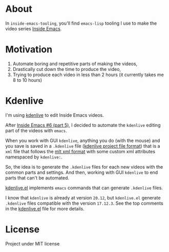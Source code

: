 # About

In `inside-emacs-tooling`, you'll find `emacs-lisp` tooling
I use to make the video series [Inside Emacs](https://www.youtube.com/channel/UCQCrbWOFRmFYqoeou0Qv3Kg).

# Motivation

1. Automate boring and repetitive parts of making the videos,
2. Drastically cut down the time to produce the video,
3. Trying to produce each video in less than 2 hours (it currently
   takes me 8 to 10 hours)

# Kdenlive

I'm using [kdenlive](https://kdenlive.org/en/) to edit Inside Emacs
videos.

After [Inside Emacs #6 (part 5)](https://www.youtube.com/watch?v=w4wxGOijyZs),
I decided to automate the `kdenlive` editing part of the videos with `emacs`.

When you work with GUI `kdenlive`, anything you do (with the mouse)
and you save is saved in a `.kdenlive` file
([kdenlive project file format](https://kdenlive.org/en/project/kdenlive-project-file-format/))
that is a `xml` file that follows the [mlt xml format](https://www.mltframework.org/docs/mltxml/)
with some custom xml attributes namespaced by `kdenlive:`.

So, the idea is to generate the `.kdenlive` files for each new videos
with the common parts and settings.  And then, working with GUI
`kdenlive` to end parts that can't be automated.

[kdenlive.el](./kdenlive/kdenlive.el) implements `emacs` commands that
can generate `.kdenlive` files.

I know that `kdenlive` is already at version `20.12`, but `kdenlive.el`
generate `.kdenlive` files compatible with the version `17.12.3`.
See the top comments in the [kdenlive.el](./kdenlive/kdenlive.el)
file for more details.

# License

Project under MIT license
